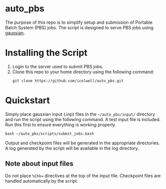 # auto_pbs

The purpose of this repo is to simplify setup and submission of Portable Batch System (PBS) jobs. The script is designed to serve PBS jobs using [gaussian](http://gaussian.com/running/).

# Installing the Script

1. Login to the server used to submit PBS jobs.
2. Clone this repo to your home directory using the following command:
    ```
    git clone https://github.com/icolwell/auto_pbs.git
    ```

# Quickstart

Simply place gaussian input (.inp) files in the `~/auto_pbs/input/` directory and run the script using the following command. A test input file is included. Run this first to ensure everything is working properly.
```
bash ~/auto_pbs/scripts/submit_jobs.bash
```
Output and checkpoint files will be generated in the appropriate directories. A log generated by the script will be available in the log directory.

## Note about input files

Do not place `%Chk=` directives at the top of the input file. Checkpoint files are handled automatically by the script.
